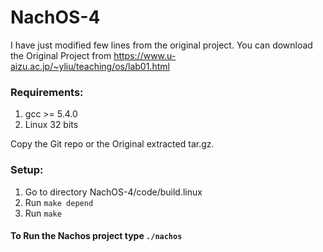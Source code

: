 # NachOS-4

I have just modified few lines from the original project. 
You can download the Original Project from https://www.u-aizu.ac.jp/~yliu/teaching/os/lab01.html

### Requirements:
1. gcc >= 5.4.0 
2. Linux 32 bits

Copy the Git repo or the Original extracted tar.gz.

### Setup: 
1. Go to directory NachOS-4/code/build.linux
2. Run `make depend`
3. Run `make`


#### To Run the Nachos project type `./nachos`
